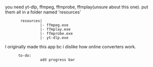 you need yt-dlp, ffmpeg, ffmprobe, ffmplay(unsure about this one). put them all in a folder named 'resources'
          
           resources|         
                    |- ffmpeg.exe
                    |- ffmplay.exe
                    |- ffmprobe.exe
                    |- yt-dlp.exe

I originally made this app bc i dislike how online converters work. 
          
          to-do:
                    add progress bar
